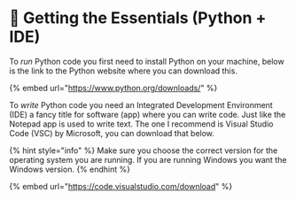 # 🐍 Getting the Essentials (Python + IDE)

To _run_ Python code you first need to install Python on your machine, below is the link to the Python website where you can download this.&#x20;

{% embed url="https://www.python.org/downloads/" %}

To _write_ Python code you need an Integrated Development Environment (IDE) a fancy title for software (app) where you can write code.  Just like the Notepad app is used to write text. The one I recommend is Visual Studio Code (VSC) by Microsoft, you can download that below.&#x20;

{% hint style="info" %}
Make sure you choose the correct version for the operating system you are running. If you are running Windows you want the Windows version.
{% endhint %}

{% embed url="https://code.visualstudio.com/download" %}
